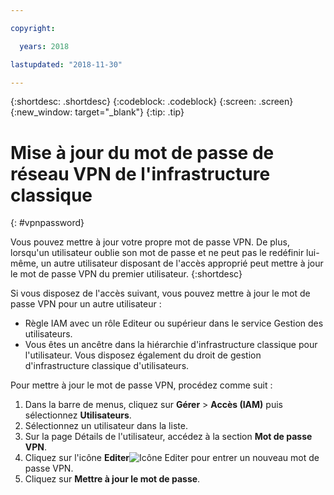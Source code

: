 ```yaml
---

copyright:

  years: 2018

lastupdated: "2018-11-30"

---
```


{:shortdesc: .shortdesc}
{:codeblock: .codeblock}
{:screen: .screen}
{:new_window: target="_blank"}
{:tip: .tip}

# Mise à jour du mot de passe de réseau VPN de l'infrastructure classique
{: #vpnpassword}

Vous pouvez mettre à jour votre propre mot de passe VPN. De plus, lorsqu'un utilisateur oublie son mot de passe et ne peut pas le redéfinir lui-même, un autre utilisateur disposant de l'accès approprié peut mettre à jour le mot de passe VPN du premier utilisateur.
{:shortdesc}

Si vous disposez de l'accès suivant, vous pouvez mettre à jour le mot de passe VPN pour un autre utilisateur :

  * Règle IAM avec un rôle Editeur ou supérieur dans le service Gestion des utilisateurs.
  * Vous êtes un ancêtre dans la hiérarchie d'infrastructure classique pour l'utilisateur. Vous disposez également du droit de gestion d'infrastructure classique d'utilisateurs.

Pour mettre à jour le mot de passe VPN, procédez comme suit :

1. Dans la barre de menus, cliquez sur **Gérer** &gt; **Accès (IAM)** puis sélectionnez **Utilisateurs**.
2. Sélectionnez un utilisateur dans la liste.
3. Sur la page Détails de l'utilisateur, accédez à la section **Mot de passe VPN**.
4. Cliquez sur l'icône **Editer**![Icône Editer](../icons/icon_write.svg) pour entrer un nouveau mot de passe VPN.
5. Cliquez sur **Mettre à jour le mot de passe**.
